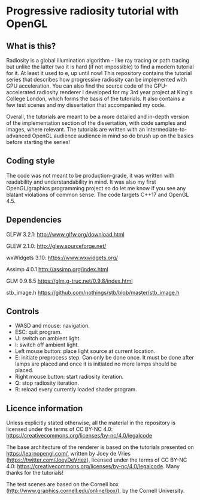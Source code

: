 # Progressive radiosity tutorial with OpenGL

## What is this?
Radiosity is a global illumination algorithm - like ray tracing or path tracing but unlike the latter two it is hard (if not impossible) to find a modern tutorial for it. At least it used to e, up until now! This repository contains the tutorial series that describes how progressive radiosity can be implemented with GPU acceleration. You can also find the source code of the GPU-accelerated radiosity renderer I developed for my 3rd year project at King's College London, which forms the basis of the tutorials. It also contains a few test scenes and my dissertation that accompanied my code.

Overall, the tutorials are meant to be a more detailed and in-depth version of the implementation section of the dissertation, with code samples and images, where relevant. The tutorials are written with an intermediate-to-advanced OpenGL audience audience in mind so do brush up on the basics before starting the series!

## Coding style
The code was not meant to be production-grade, it was written with readability and understandability in mind. It was also my first OpenGL/graphics programming project so do let me know if you see any blatant violations of common sense. The code targets C++17 and OpenGL 4.5.

## Dependencies
GLFW 3.2.1: http://www.glfw.org/download.html

GLEW 2.1.0: http://glew.sourceforge.net/

wxWidgets 3.10: https://www.wxwidgets.org/

Assimp 4.0.1 http://assimp.org/index.html

GLM 0.9.8.5 https://glm.g-truc.net/0.9.8/index.html

stb_image.h https://github.com/nothings/stb/blob/master/stb_image.h

## Controls
* WASD and mouse: navigation.
* ESC: quit program.
* U: switch on ambient light.
* I: switch off ambient light.
* Left mouse button: place light source at current location.
* E: initiate preprocess step. Can only be done once. It must be done after lamps are placed and once it is initiated no more lamps should be placed.
* Right mouse button: start radiosity iteration.
* Q: stop radiosity iteration.
* R: reload every currently loaded shader program.

## Licence information
Unless explicitly stated otherwise, all the material in the repository is licensed under the terms of CC BY-NC 4.0: https://creativecommons.org/licenses/by-nc/4.0/legalcode 

The base architecture of the renderer is based on the tutorials presented on https://learnopengl.com/, written by Joey de Vries (https://twitter.com/JoeyDeVriez), licensed under the terms of CC BY-NC 4.0: https://creativecommons.org/licenses/by-nc/4.0/legalcode. Many thanks for the tutorials!

The test scenes are based on the Cornell box (http://www.graphics.cornell.edu/online/box/), by the Cornell University.